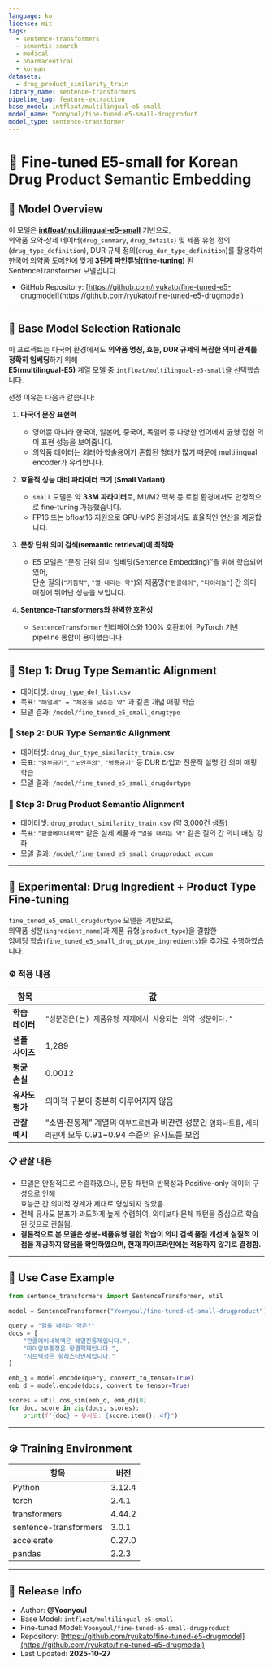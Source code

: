 ```yaml
---
language: ko
license: mit
tags:
  - sentence-transformers
  - semantic-search
  - medical
  - pharmaceutical
  - korean
datasets:
  - drug_product_similarity_train
library_name: sentence-transformers
pipeline_tag: feature-extraction
base_model: intfloat/multilingual-e5-small
model_name: Yoonyoul/fine-tuned-e5-small-drugproduct
model_type: sentence-transformer
---
```


# 🧬 Fine-tuned E5-small for Korean Drug Product Semantic Embedding

## 📘 Model Overview
이 모델은 **[intfloat/multilingual-e5-small](https://huggingface.co/intfloat/multilingual-e5-small)** 기반으로,  
의약품 요약·상세 데이터(`drug_summary`, `drug_details`) 및 제품 유형 정의(`drug_type_definition`), DUR 규제 정의(`drug_dur_type_definition`)를 활용하여  
한국어 의약품 도메인에 맞게 **3단계 파인튜닝(fine-tuning)** 된 SentenceTransformer 모델입니다.

- GitHub Repository: [https://github.com/ryukato/fine-tuned-e5-drugmodel](https://github.com/ryukato/fine-tuned-e5-drugmodel)

---

## 🧩 Base Model Selection Rationale

이 프로젝트는 다국어 환경에서도 **의약품 명칭, 효능, DUR 규제의 복잡한 의미 관계를 정확히 임베딩**하기 위해  
**E5(multilingual-E5)** 계열 모델 중 `intfloat/multilingual-e5-small`을 선택했습니다.

선정 이유는 다음과 같습니다:

1. **다국어 문장 표현력**  
   - 영어뿐 아니라 한국어, 일본어, 중국어, 독일어 등 다양한 언어에서 균형 잡힌 의미 표현 성능을 보여줍니다.  
   - 의약품 데이터는 외래어·학술용어가 혼합된 형태가 많기 때문에 multilingual encoder가 유리합니다.

2. **효율적 성능 대비 파라미터 크기 (Small Variant)**  
   - `small` 모델은 약 **33M 파라미터**로, M1/M2 맥북 등 로컬 환경에서도 안정적으로 fine-tuning 가능했습니다.  
   - FP16 또는 bfloat16 지원으로 GPU·MPS 환경에서도 효율적인 연산을 제공합니다.

3. **문장 단위 의미 검색(semantic retrieval)에 최적화**  
   - E5 모델은 “문장 단위 의미 임베딩(Sentence Embedding)”을 위해 학습되어 있어,  
     단순 질의(`"기침약"`, `"열 내리는 약"`)와 제품명(`"판콜에이"`, `"타이레놀"`) 간 의미 매칭에 뛰어난 성능을 보입니다.

4. **Sentence-Transformers와 완벽한 호환성**  
   - `SentenceTransformer` 인터페이스와 100% 호환되어, PyTorch 기반 pipeline 통합이 용이했습니다.

---

## 🔹 Step 1: Drug Type Semantic Alignment
- 데이터셋: `drug_type_def_list.csv`  
- 목표: `"해열제" → "체온을 낮추는 약"` 과 같은 개념 매핑 학습  
- 모델 결과: `/model/fine_tuned_e5_small_drugtype`

### 🔹 Step 2: DUR Type Semantic Alignment
- 데이터셋: `drug_dur_type_similarity_train.csv`  
- 목표: `"임부금기"`, `"노인주의"`, `"병용금기"` 등 DUR 타입과 전문적 설명 간 의미 매핑 학습  
- 모델 결과: `/model/fine_tuned_e5_small_drugdurtype`

### 🔹 Step 3: Drug Product Semantic Alignment
- 데이터셋: `drug_product_similarity_train.csv` (약 3,000건 샘플)  
- 목표: `"판콜에이내복액"` 같은 실제 제품과 `"열을 내리는 약"` 같은 질의 간 의미 매칭 강화  
- 모델 결과: `/model/fine_tuned_e5_small_drugproduct_accum`

---

## 🔹 Experimental: Drug Ingredient + Product Type Fine-tuning

`fine_tuned_e5_small_drugdurtype` 모델을 기반으로,  
의약품 성분(`ingredient_name`)과 제품 유형(`product_type`)을 결합한  
임베딩 학습(`fine_tuned_e5_small_drug_ptype_ingredients`)을 추가로 수행하였습니다.  

### ⚙️ 적용 내용
| 항목 | 값 |
|------|----|
| **학습 데이터** | `"성분명은(는) 제품유형 제제에서 사용되는 의약 성분이다."` |
| **샘플 사이즈** | 1,289 |
| **평균 손실** | 0.0012 |
| **유사도 평가** | 의미적 구분이 충분히 이루어지지 않음 |
| **관찰 예시** | “소염·진통제” 계열의 `이부프로펜`과 비관련 성분인 `염화나트륨`, `세티리진`이 모두 0.91~0.94 수준의 유사도를 보임 |

### 📋 관찰 내용
- 모델은 안정적으로 수렴하였으나, 문장 패턴의 반복성과 Positive-only 데이터 구성으로 인해  
  효능군 간 의미적 경계가 제대로 형성되지 않았음.  
- 전체 유사도 분포가 과도하게 높게 수렴하여, 의미보다 문체 패턴을 중심으로 학습된 것으로 관찰됨.  
- **결론적으로 본 모델은 성분-제품유형 결합 학습이 의미 검색 품질 개선에 실질적 이점을 제공하지 않음을 확인하였으며, 현재 파이프라인에는 적용하지 않기로 결정함.**

---

## 🧠 Use Case Example

```python
from sentence_transformers import SentenceTransformer, util

model = SentenceTransformer("Yoonyoul/fine-tuned-e5-small-drugproduct")

query = "열을 내리는 약은?"
docs = [
    "판콜에이내복액은 해열진통제입니다.",
    "마이암부톨정은 항결핵제입니다.",
    "지르텍정은 항히스타민제입니다."
]

emb_q = model.encode(query, convert_to_tensor=True)
emb_d = model.encode(docs, convert_to_tensor=True)

scores = util.cos_sim(emb_q, emb_d)[0]
for doc, score in zip(docs, scores):
    print(f"{doc} → 유사도: {score.item():.4f}")
```

---

## ⚙️ Training Environment

| 항목 | 버전 |
|------|------|
| Python | 3.12.4 |
| torch | 2.4.1 |
| transformers | 4.44.2 |
| sentence-transformers | 3.0.1 |
| accelerate | 0.27.0 |
| pandas | 2.2.3 |

---

## 📅 Release Info
- Author: **@Yoonyoul**
- Base Model: `intfloat/multilingual-e5-small`
- Fine-tuned Model: `Yoonyoul/fine-tuned-e5-small-drugproduct`
- Repository: [https://github.com/ryukato/fine-tuned-e5-drugmodel](https://github.com/ryukato/fine-tuned-e5-drugmodel)
- Last Updated: **2025-10-27**
